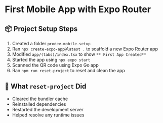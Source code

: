 # First Mobile App with Expo Router

## 📦 Project Setup Steps

1. Created a folder `prodev-mobile-setup`
2. Ran `npx create-expo-app@latest .` to scaffold a new Expo Router app
3. Modified `app/(tabs)/index.tsx` to show `** First App Created**`
4. Started the app using `npx expo start`
5. Scanned the QR code using Expo Go app
6. Ran `npm run reset-project` to reset and clean the app

## 🔁 What `reset-project` Did

- Cleared the bundler cache
- Reinstalled dependencies
- Restarted the development server
- Helped resolve any runtime issues
